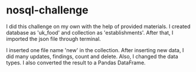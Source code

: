 # nosql-challenge

I did this challenge on my own with the help of provided materials. I created database as 'uk_food' and collection as 'establishments'. After that, I imported the json file through terminal. 


I inserted one file name 'new' in the collection. After inserting new data, I did many updates, findings, count and delete. Also, I changed the data types. I also converted the result to a Pandas DataFrame.